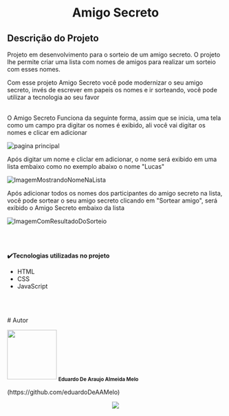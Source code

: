 <h1 align="center"> Amigo Secreto </h1>
<h2><b>Descrição do Projeto</b></h2>
<p>  Projeto em desenvolvimento para o sorteio de um amigo secreto. O projeto lhe permite criar uma lista com nomes de amigos para realizar um sorteio com esses nomes.</p>
<p> Com esse projeto Amigo Secreto você pode modernizar o seu amigo secreto, invés de escrever em papeis os nomes e ir sorteando, você pode utilizar a tecnologia ao seu favor
<br></br>

<p>  O Amigo Secreto Funciona da seguinte forma, assim que se inicia, uma tela como um campo pra digitar os nomes é exibido, ali você vai digitar os nomes e clicar em adicionar</p>

![pagina principal](https://github.com/user-attachments/assets/a98bbfbf-c001-4c97-ae78-152e50f937a8)

<p>  Após digitar um nome e cliclar em adicionar, o nome será exibido em uma lista embaixo como no exemplo abaixo o nome "Lucas"</p>

![ImagemMostrandoNomeNaLista](https://github.com/user-attachments/assets/3296e8c7-fe39-48f6-b99e-6ffa3e8557a6)

<p> Após adicionar todos os nomes dos participantes do amigo secreto na lista, você pode sortear o seu amigo secreto clicando em "Sortear amigo", será exibido o Amigo Secreto embaixo da lista</p>

![ImagemComResultadoDoSorteio](https://github.com/user-attachments/assets/b7ff00d3-d26d-4f2a-be08-e58f4060a13b)

<br></br>
<p><b>✔️Tecnologias utilizadas no projeto</b></p>
<ul>
<li>HTML</li>
<li>CSS</li>
<li>JavaScript</li>
</ul>
<br></br>
<p># Autor</p>
<img loading="lazy" src="https://avatars.githubusercontent.com/u/195811673?v=4" width=115>
<sub><b>Eduardo De Araujo Almeida Melo</b></sub>
<p>(https://github.com/eduardoDeAAMelo)</p>
<p align="center">
<img loading="lazy" src="http://img.shields.io/static/v1?label=STATUS&message=EM%20DESENVOLVIMENTO&color=GREEN&style=for-the-badge"/>
</p>
